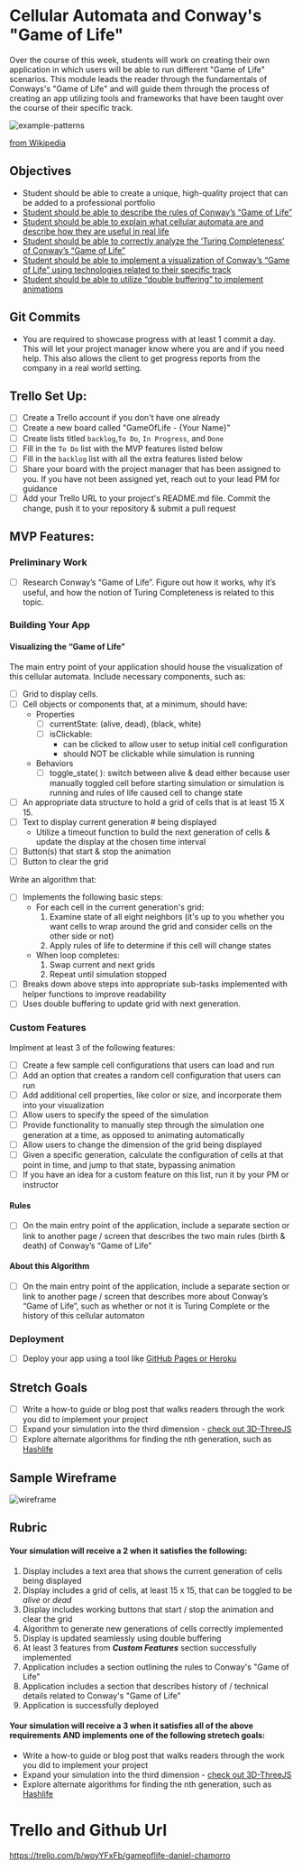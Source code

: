 # Cellular Automata and Conway's "Game of Life"

Over the course of this week, students will work on creating their own application in which users will be able to run different "Game of Life" scenarios. This module leads the reader through the fundamentals of Conways's "Game of Life" and will guide them through the process of creating an app utilizing tools and frameworks that have been taught over the course of their specific track.

![example-patterns](https://media.giphy.com/media/4VVZTvTqzRR0BUwNIH/giphy.gif)

[from Wikipedia](https://en.wikipedia.org/wiki/Conway%27s_Game_of_Life#Examples_of_patterns)

## Objectives

- Student should be able to create a unique, high-quality project that can be added to a professional portfolio
- [Student should be able to describe the rules of Conway’s “Game of Life”](objectives/rules-game-life)
- [Student should be able to explain what cellular automata are and describe how they are useful in real life](objectives/explain-describe-ca)
- [Student should be able to correctly analyze the ‘Turing Completeness’ of Conway’s “Game of Life”](objectives/turing-complete)
- [Student should be able to implement a visualization of Conway’s “Game of Life” using technologies related to their specific track](objectives/visualization)
- [Student should be able to utilize “double buffering” to implement animations](objectives/double-buffer)

## Git Commits

- You are required to showcase progress with at least 1 commit a day.
  This will let your project manager know where you are and if you need
  help. This also allows the client to get progress reports from the
  company in a real world setting.

## Trello Set Up:

- [ ] Create a Trello account if you don't have one already
- [ ] Create a new board called "GameOfLife - {Your Name}"
- [ ] Create lists titled `backlog`,`To Do`, `In Progress`, and `Done`
- [ ] Fill in the `To Do` list with the MVP features listed below
- [ ] Fill in the `backlog` list with all the extra features listed below
- [ ] Share your board with the project manager that has been assigned to you. If you have not been assigned yet, reach out to your lead PM for guidance
- [ ] Add your Trello URL to your project's README.md file. Commit the change, push it to your repository & submit a pull request

## MVP Features:

### Preliminary Work

- [ ] Research Conway’s “Game of Life”. Figure out how it works, why it’s useful, and how the notion of Turing Completeness is related to this topic.

### Building Your App

#### Visualizing the “Game of Life”

The main entry point of your application should house the visualization of this cellular automata. Include necessary components, such as:

- [ ] Grid to display cells.
- [ ] Cell objects or components that, at a minimum, should have:
  - Properties
    - [ ] currentState: (alive, dead), (black, white)
    - [ ] isClickable:
      - can be clicked to allow user to setup initial cell configuration
      - should NOT be clickable while simulation is running
  - Behaviors
    - [ ] toggle_state( ): switch between alive & dead either because user manually toggled cell before starting simulation or simulation is running and rules of life caused cell to change state
- [ ] An appropriate data structure to hold a grid of cells that is at least 15 X 15.
- [ ] Text to display current generation # being displayed
  - Utilize a timeout function to build the next generation of cells & update the display at the chosen time interval
- [ ] Button(s) that start & stop the animation
- [ ] Button to clear the grid

Write an algorithm that:

- [ ] Implements the following basic steps:
  - For each cell in the current generation's grid:
    1. Examine state of all eight neighbors (it's up to you whether you want cells to wrap around the grid and consider cells on the other side or not)
    2. Apply rules of life to determine if this cell will change states
  - When loop completes:
    1. Swap current and next grids
    2. Repeat until simulation stopped
- [ ] Breaks down above steps into appropriate sub-tasks implemented with helper functions to improve readability
- [ ] Uses double buffering to update grid with next generation.

### Custom Features

Implment at least 3 of the following features:

- [ ] Create a few sample cell configurations that users can load and run
- [ ] Add an option that creates a random cell configuration that users can run
- [ ] Add additional cell properties, like color or size, and incorporate them into your visualization
- [ ] Allow users to specify the speed of the simulation
- [ ] Provide functionality to manually step through the simulation one generation at a time, as opposed to animating automatically
- [ ] Allow users to change the dimension of the grid being displayed
- [ ] Given a specific generation, calculate the configuration of cells at that point in time, and jump to that state, bypassing animation
- [ ] If you have an idea for a custom feature on this list, run it by your PM or instructor

#### Rules

- [ ] On the main entry point of the application, include a separate section or link to another page / screen that describes the two main rules (birth & death) of Conway’s “Game of Life”

#### About this Algorithm

- [ ] On the main entry point of the application, include a separate section or link to another page / screen that describes more about Conway’s “Game of Life”, such as whether or not it is Turing Complete or the history of this cellular automaton

### Deployment

- [ ] Deploy your app using a tool like [GitHub Pages or Heroku](resources/deployment)

## Stretch Goals

- [ ] Write a how-to guide or blog post that walks readers through the work you did to implement your project
- [ ] Expand your simulation into the third dimension - [check out 3D-ThreeJS](https://github.com/LambdaSchool/3D-ThreeJS)
- [ ] Explore alternate algorithms for finding the nth generation, such as [Hashlife](https://en.wikipedia.org/wiki/Hashlife)

## Sample Wireframe

![wireframe](wireframes/wireframe_1.png)

## Rubric

#### Your simulation will receive a 2 when it satisfies the following:

1.  Display includes a text area that shows the current generation of cells being displayed
2.  Display includes a grid of cells, at least 15 x 15, that can be toggled to be _alive_ or _dead_
3.  Display includes working buttons that start / stop the animation and clear the grid
4.  Algorithm to generate new generations of cells correctly implemented
5.  Display is updated seamlessly using double buffering
6.  At least 3 features from **_Custom Features_** section successfully implemented
7.  Application includes a section outlining the rules to Conway's "Game of Life"
8.  Application includes a section that describes history of / technical details related to Conway's "Game of Life"
9.  Application is successfully deployed

#### Your simulation will receive a 3 when it satisfies all of the above requirements AND implements one of the following stretech goals:

- Write a how-to guide or blog post that walks readers through the work you did to implement your project
- Expand your simulation into the third dimension - [check out 3D-ThreeJS](https://github.com/LambdaSchool/3D-ThreeJS)
- Explore alternate algorithms for finding the nth generation, such as [Hashlife](https://en.wikipedia.org/wiki/Hashlife)

# Trello and Github Url

https://trello.com/b/woyYFxFb/gameoflife-daniel-chamorro
